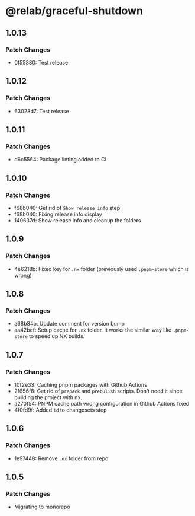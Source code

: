 # @relab/graceful-shutdown

## 1.0.13

### Patch Changes

-   0f55880: Test release

## 1.0.12

### Patch Changes

-   63028d7: Test release

## 1.0.11

### Patch Changes

-   d6c5564: Package linting added to CI

## 1.0.10

### Patch Changes

-   f68b040: Get rid of `Show release info` step
-   f68b040: Fixing release info display
-   140637d: Show release info and cleanup the folders

## 1.0.9

### Patch Changes

-   4e6218b: Fixed key for `.nx` folder (previously used `.pnpm-store` which is wrong)

## 1.0.8

### Patch Changes

-   a68b84b: Update comment for version bump
-   aa42bef: Setup cache for `.nx` folder.
    It works the similar way like `.pnpm-store` to speed up NX builds.

## 1.0.7

### Patch Changes

-   10f2e33: Caching pnpm packages with Github Actions
-   2f656f8: Get rid of `prepack` and `prebulish` scripts. Don't need it since building the project with nx.
-   a270f54: PNPM cache path wrong configuration in Github Actions fixed
-   4f0fd9f: Added `id` to changesets step

## 1.0.6

### Patch Changes

-   1e97448: Remove `.nx` folder from repo

## 1.0.5

### Patch Changes

-   Migrating to monorepo
